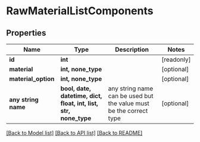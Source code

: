 # RawMaterialListComponents


## Properties
Name | Type | Description | Notes
------------ | ------------- | ------------- | -------------
**id** | **int** |  | [readonly] 
**material** | **int, none_type** |  | [optional] 
**material_option** | **int, none_type** |  | [optional] 
**any string name** | **bool, date, datetime, dict, float, int, list, str, none_type** | any string name can be used but the value must be the correct type | [optional]

[[Back to Model list]](../README.md#documentation-for-models) [[Back to API list]](../README.md#documentation-for-api-endpoints) [[Back to README]](../README.md)


